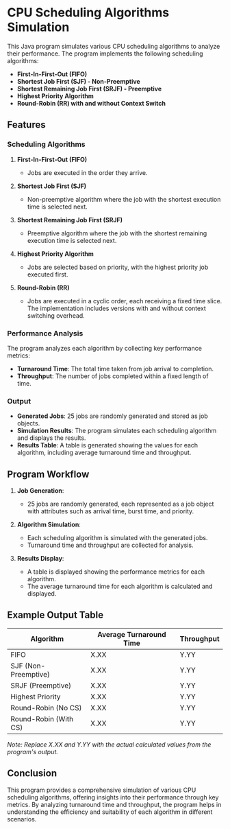 # CPU Scheduling Algorithms Simulation

This Java program simulates various CPU scheduling algorithms to analyze their performance. The program implements the following scheduling algorithms:

- **First-In-First-Out (FIFO)**
- **Shortest Job First (SJF) - Non-Preemptive**
- **Shortest Remaining Job First (SRJF) - Preemptive**
- **Highest Priority Algorithm**
- **Round-Robin (RR) with and without Context Switch**

## Features

### Scheduling Algorithms

1. **First-In-First-Out (FIFO)**
    - Jobs are executed in the order they arrive.
    
2. **Shortest Job First (SJF)**
    - Non-preemptive algorithm where the job with the shortest execution time is selected next.
    
3. **Shortest Remaining Job First (SRJF)**
    - Preemptive algorithm where the job with the shortest remaining execution time is selected next.
    
4. **Highest Priority Algorithm**
    - Jobs are selected based on priority, with the highest priority job executed first.
    
5. **Round-Robin (RR)**
    - Jobs are executed in a cyclic order, each receiving a fixed time slice. The implementation includes versions with and without context switching overhead.

### Performance Analysis

The program analyzes each algorithm by collecting key performance metrics:

- **Turnaround Time**: The total time taken from job arrival to completion.
- **Throughput**: The number of jobs completed within a fixed length of time.

### Output

- **Generated Jobs**: 25 jobs are randomly generated and stored as job objects.
- **Simulation Results**: The program simulates each scheduling algorithm and displays the results.
- **Results Table**: A table is generated showing the values for each algorithm, including average turnaround time and throughput.

## Program Workflow

1. **Job Generation**: 
    - 25 jobs are randomly generated, each represented as a job object with attributes such as arrival time, burst time, and priority.
    
2. **Algorithm Simulation**:
    - Each scheduling algorithm is simulated with the generated jobs.
    - Turnaround time and throughput are collected for analysis.

3. **Results Display**:
    - A table is displayed showing the performance metrics for each algorithm.
    - The average turnaround time for each algorithm is calculated and displayed.

## Example Output Table

| Algorithm              | Average Turnaround Time | Throughput |
|------------------------|-------------------------|------------|
| FIFO                   | X.XX                    | Y.YY       |
| SJF (Non-Preemptive)   | X.XX                    | Y.YY       |
| SRJF (Preemptive)      | X.XX                    | Y.YY       |
| Highest Priority       | X.XX                    | Y.YY       |
| Round-Robin (No CS)    | X.XX                    | Y.YY       |
| Round-Robin (With CS)  | X.XX                    | Y.YY       |

*Note: Replace X.XX and Y.YY with the actual calculated values from the program's output.*

## Conclusion

This program provides a comprehensive simulation of various CPU scheduling algorithms, offering insights into their performance through key metrics. By analyzing turnaround time and throughput, the program helps in understanding the efficiency and suitability of each algorithm in different scenarios.

